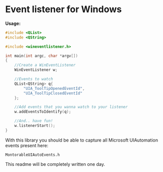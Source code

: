 # Event listener for Windows

**Usage:**

```cpp
#include <QList>
#include <QString>

#include <wineventlistener.h>

int main(int argc, char *argv[])
{
    //Create a WinEventListener
    WinEventListener w;

    //Events to watch
    QList<QString> q{
        "UIA_ToolTipOpenedEventId",
        "UIA_ToolTipClosedEventId"
    };

    //Add events that you wanna watch to your listener
    w.addEventsToIdentify(q);

    //And.. have fun!
    w.listenerStart();
}
```

With this library you should be able to capture all Microsoft UIAutomation events present here:
```
MontorableUIAutoEvents.h
```

This readme will be completely written one day.
